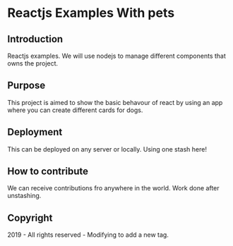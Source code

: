 # Reactjs Examples With pets

## Introduction
Reactjs examples. We will use nodejs to manage different components that owns the project.

## Purpose
This project is aimed to show the basic behavour of react by using an app where you can create different cards for dogs.


## Deployment
This can be deployed on any server or locally. Using one stash here!


## How to contribute
We can receive contributions fro anywhere in the world. Work done after unstashing.

## Copyright
2019 - All rights reserved - Modifying to add a new tag.


